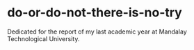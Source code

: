 # do-or-do-not-there-is-no-try
Dedicated for the report of my last academic year at Mandalay Technological University.
